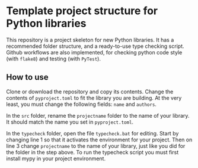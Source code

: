 # Template project structure for Python libraries
This repository is a project skeleton for new Python libraries. It has a recommended folder structure, and a ready-to-use type checking script. 
Github workflows are also implemented, for checking python code style (with `flake8`) and testing (with `PyTest`). 

## How to use
Clone or download the repository and copy its contents. Change the contents of `pyproject.toml` to fit the library you are building. At the very least, you must 
change the following fields: `name` and `authors`.

In the `src` folder, rename the `projectname` folder to the name of your library. It should match the name you set in `pyproject.toml`. 

In the `typecheck` folder, open the file `typecheck.bat` for editing. Start by changing line 1 so that it activates the environment for your project. Then on line 3 change `projectname` to the name of your library, just like you did for the folder in the step above. To run the typecheck script you must first install mypy in your project environment.

